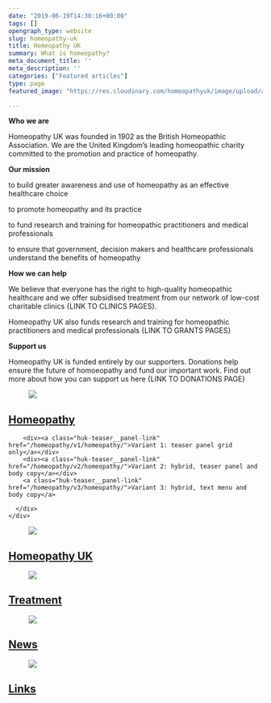 ```yaml
---
date: "2019-06-19T14:30:16+00:00"
tags: []
opengraph_type: website
slug: homeopathy-uk
title: Homeopathy UK
summary: What is homeopathy?
meta_document_title: ''
meta_description: ''
categories: ["Featured articles"]
type: page
featured_image: "https://res.cloudinary.com/homeopathyuk/image/upload/ar_16:9,c_fill,w_1280/c_scale,w_auto,dpr_auto/v1560948431/uc9riajbpnbhghonkxrr.jpg"

---
```


**Who we are**

Homeopathy UK was founded in 1902 as the British Homeopathic Association. We are the United Kingdom’s leading homeopathic charity committed to the promotion and practice of homeopathy.

**Our mission**

<span class="mission-statement__item">to build greater awareness and use of homeopathy as an effective healthcare choice</span>

<span class="mission-statement__item">to promote homeopathy and its practice</span>

<span class="mission-statement__item">to fund research and training for homeopathic practitioners and medical professionals</span>

<span class="mission-statement__item">to ensure that government, decision makers and healthcare professionals understand the benefits of homeopathy</span>

**How we can help**

We believe that everyone has the right to high-quality homeopathic healthcare and we offer subsidised treatment from our network of low-cost charitable clinics {LINK TO CLINICS PAGES}.

Homeopathy UK also funds research and training for homeopathic practitioners and medical professionals {LINK TO GRANTS PAGES}

**Support us**

Homeopathy UK is funded entirely by our supporters. Donations help ensure the future of homoeopathy and fund our important work. Find out more about how you can support us here {LINK TO DONATIONS PAGE}

<div class="huk-teaser__grid-container">
  <div class="huk-teaser--one-col">
    <figure class="huk-teaser__figure">
      <img class="huk-teaser__image" src="https://res.cloudinary.com/homeopathyuk/image/upload/ar_16:9,c_fill,w_1280/c_scale,w_auto,dpr_auto/v1560948431/yzngkimwjbzjuefknljo.jpg" />
    </figure>
    <div class="huk-teaser__panel teal-bg white-fg">
      <div class="huk-teaser__panel--inner">
        <a class="huk-teaser__panel-link" href="/homeopathy/about-homeopathy/">
          <h2>Homeopathy</h2>
        </a>

        <div><a class="huk-teaser__panel-link" href="/homeopathy/v1/homeopathy/">Variant 1: teaser panel grid only</a></div>
        <div><a class="huk-teaser__panel-link" href="/homeopathy/v2/homeopathy/">Variant 2: hybrid, teaser panel and body copy</a></div>
        <a class="huk-teaser__panel-link" href="/homeopathy/v3/homeopathy/">Variant 3: hybrid, text menu and body copy</a>

      </div>
    </div>
  </div>
  <div class="huk-teaser--left-col">
    <figure class="huk-teaser__figure">
      <img class="huk-teaser__image" src="https://res.cloudinary.com/homeopathyuk/image/upload/ar_16:9,c_fill,w_1280/c_scale,w_auto,dpr_auto/v1560948431/uc9riajbpnbhghonkxrr.jpg" />
    </figure>
    <div class="huk-teaser__panel purple-bg white-fg">
      <div class="huk-teaser__panel--inner">
        <a class="huk-teaser__panel-link" href="/homeopathy-uk/">
          <h2>Homeopathy UK</h2>
        </a>
      </div>
    </div>
  </div>
  <div class="huk-teaser--right-col">
    <figure class="huk-teaser__figure">
      <img class="huk-teaser__image" src="https://res.cloudinary.com/homeopathyuk/image/upload/ar_16:9,c_fill,w_1280/c_scale,w_auto,dpr_auto/v1560948431/dvq8dgrv5jdddvmyn361.jpg" />
    </figure>
    <div class="huk-teaser__panel blue-bg white-fg">
      <div class="huk-teaser__panel--inner">
        <a class="huk-teaser__panel-link" href="/treatment/">
          <h2>Treatment</h2>
        </a>
      </div>
    </div>
  </div>
  <div class="huk-teaser--left-col">
    <figure class="huk-teaser__figure">
      <img class="huk-teaser__image" src="https://res.cloudinary.com/homeopathyuk/image/upload/ar_16:9,c_fill,w_1280/c_scale,w_auto,dpr_auto/v1560948431/ztg8pnsuglmhnfdkrjga.jpg" />
    </figure>
    <div class="huk-teaser__panel green-bg white-fg">
      <div class="huk-teaser__panel--inner">
        <a class="huk-teaser__panel-link" href="/news/">
          <h2>News</h2>
        </a>
      </div>
    </div>
  </div>
  <div class="huk-teaser--right-col">
    <figure class="huk-teaser__figure">
      <img class="huk-teaser__image" src="https://res.cloudinary.com/homeopathyuk/image/upload/ar_16:9,c_fill,w_1280/c_scale,w_auto,dpr_auto/v1560948431/klhpqlyvt8k07zsu45jc.jpg" />
    </figure>
    <div class="huk-teaser__panel gold-bg white-fg">
      <div class="huk-teaser__panel--inner">
        <a class="huk-teaser__panel-link" href="/links/">
          <h2>Links</h2>
        </a>
      </div>
    </div>
  </div>
</div>
